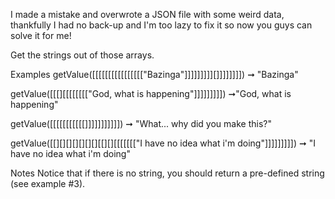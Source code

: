 I made a mistake and overwrote a JSON file with some weird data, thankfully I had no back-up and I'm too lazy to fix it so now you guys can solve it for me!

Get the strings out of those arrays.

Examples
getValue([[[[[[[[[[[[[[[["Bazinga"]]]]]]]]][]]]]]]]]) ➞ "Bazinga"

getValue([[[][[[[[[[["God, what is happening"]]]]]]]]]) ➞"God, what is happening"

getValue([[[[[[[[[[[]]]]]]]]]]]) ➞ "What... why did you make this?"

getValue([[][][][][][][][[][][[[[[[["I have no idea what i'm doing"]]]]]]]]]) ➞ 
"I have no idea what i'm doing"

Notes
Notice that if there is no string, you should return a pre-defined string (see example #3).